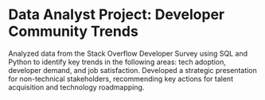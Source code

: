 # Data Analyst Project: Developer Community Trends
Analyzed data from the Stack Overflow Developer Survey using SQL and Python to identify key trends in the following areas: tech adoption, developer demand, and job satisfaction.
Developed a strategic presentation for non-technical stakeholders, recommending key actions for talent acquisition and technology roadmapping.
